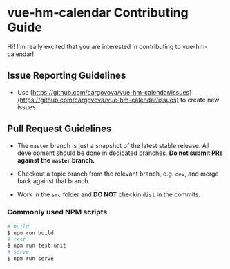 # vue-hm-calendar Contributing Guide

Hi! I'm really excited that you are interested in contributing to vue-hm-calendar!

## Issue Reporting Guidelines

- Use [https://github.com/cargovova/vue-hm-calendar/issues](https://github.com/cargovova/vue-hm-calendar/issues) to create new issues.

## Pull Request Guidelines

- The `master` branch is just a snapshot of the latest stable release. All development should be done in dedicated branches. **Do not submit PRs against the `master` branch.**

- Checkout a topic branch from the relevant branch, e.g. `dev`, and merge back against that branch.

- Work in the `src` folder and **DO NOT** checkin `dist` in the commits.

### Commonly used NPM scripts

```bash
# build
$ npm run build
# test
$ npm run test:unit
# serve
$ npm run serve
```

